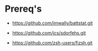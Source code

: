 # Prereq's

- https://github.com/imwally/battstat.git

- https://github.com/jcs/sdorfehs.git

- https://github.com/zsh-users/fizsh.git
